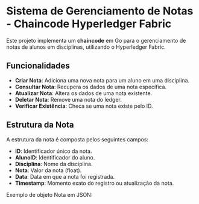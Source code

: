 # Sistema de Gerenciamento de Notas - Chaincode Hyperledger Fabric

Este projeto implementa um **chaincode** em Go para o gerenciamento de notas de alunos em disciplinas, utilizando o Hyperledger Fabric.

## Funcionalidades

- **Criar Nota**: Adiciona uma nova nota para um aluno em uma disciplina.
- **Consultar Nota**: Recupera os dados de uma nota específica.
- **Atualizar Nota**: Altera os dados de uma nota existente.
- **Deletar Nota**: Remove uma nota do ledger.
- **Verificar Existência**: Checa se uma nota existe pelo ID.

## Estrutura da Nota
A estrutura da nota é composta pelos seguintes campos:

- **ID**: Identificador único da nota.
- **AlunoID**: Identificador do aluno.
- **Disciplina**: Nome da disciplina.
- **Nota**: Valor da nota (float).
- **Data**: Data em que a nota foi registrada.
- **Timestamp**: Momento exato do registro ou atualização da nota.

Exemplo de objeto Nota em JSON:


